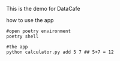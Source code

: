 This is the demo for DataCafe

how to use the app

```
#open poetry environment
poetry shell

#the app
python calculator.py add 5 7 ## 5+7 = 12
```